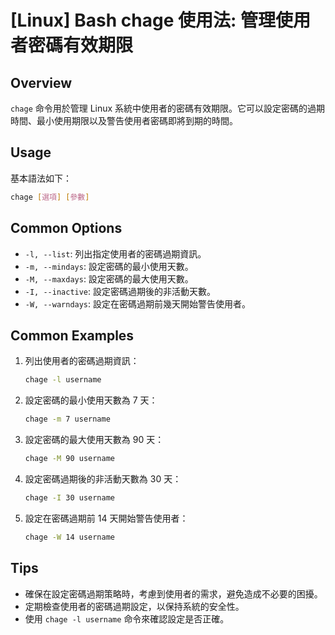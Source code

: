 # [Linux] Bash chage 使用法: 管理使用者密碼有效期限

## Overview
`chage` 命令用於管理 Linux 系統中使用者的密碼有效期限。它可以設定密碼的過期時間、最小使用期限以及警告使用者密碼即將到期的時間。

## Usage
基本語法如下：
```bash
chage [選項] [參數]
```

## Common Options
- `-l, --list`: 列出指定使用者的密碼過期資訊。
- `-m, --mindays`: 設定密碼的最小使用天數。
- `-M, --maxdays`: 設定密碼的最大使用天數。
- `-I, --inactive`: 設定密碼過期後的非活動天數。
- `-W, --warndays`: 設定在密碼過期前幾天開始警告使用者。

## Common Examples
1. 列出使用者的密碼過期資訊：
   ```bash
   chage -l username
   ```

2. 設定密碼的最小使用天數為 7 天：
   ```bash
   chage -m 7 username
   ```

3. 設定密碼的最大使用天數為 90 天：
   ```bash
   chage -M 90 username
   ```

4. 設定密碼過期後的非活動天數為 30 天：
   ```bash
   chage -I 30 username
   ```

5. 設定在密碼過期前 14 天開始警告使用者：
   ```bash
   chage -W 14 username
   ```

## Tips
- 確保在設定密碼過期策略時，考慮到使用者的需求，避免造成不必要的困擾。
- 定期檢查使用者的密碼過期設定，以保持系統的安全性。
- 使用 `chage -l username` 命令來確認設定是否正確。